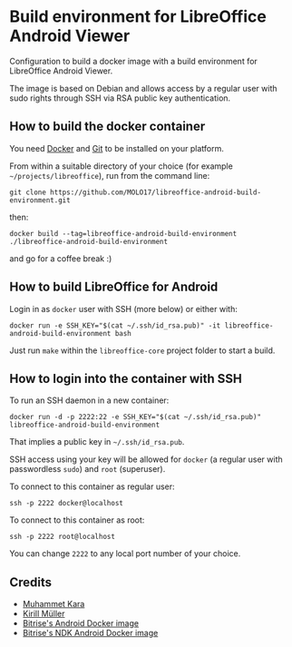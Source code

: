 # Build environment for LibreOffice Android Viewer

Configuration to build a docker image with a build environment
for LibreOffice Android Viewer.

The image is based on Debian and allows access by a regular user
with sudo rights through SSH via RSA public key authentication.

## How to build the docker container

You need [Docker](https://www.docker.com/get-started) and 
[Git](https://www.git-scm.com/download) to be installed on your platform.

From within a suitable directory of your choice (for example `~/projects/libreoffice`),
run from the command line:

	git clone https://github.com/MOLO17/libreoffice-android-build-environment.git

then:

	docker build --tag=libreoffice-android-build-environment ./libreoffice-android-build-environment


and go for a coffee break :)


## How to build LibreOffice for Android

Login in as `docker` user with SSH (more below) or either with:


	docker run -e SSH_KEY="$(cat ~/.ssh/id_rsa.pub)" -it libreoffice-android-build-environment bash


Just run `make` within the `libreoffice-core` project folder to start a build.


## How to login into the container with SSH

To run an SSH daemon in a new container:

    docker run -d -p 2222:22 -e SSH_KEY="$(cat ~/.ssh/id_rsa.pub)" libreoffice-android-build-environment

That implies a public key in `~/.ssh/id_rsa.pub`.

SSH access using your key will be allowed for `docker`
(a regular user with passwordless `sudo`) and
`root` (superuser).

To connect to this container as regular user:

    ssh -p 2222 docker@localhost


To connect to this container as root:

    ssh -p 2222 root@localhost


You can change `2222` to any local port number of your choice.


## Credits

* [Muhammet Kara](https://github.com/mrkara/libreoffice-build-environment)
* [Kirill Müller](https://github.com/krlmlr/debian-ssh)
* [Bitrise's Android Docker image](https://github.com/bitrise-docker/android)
* [Bitrise's NDK Android Docker image](https://github.com/bitrise-docker/android-ndk)
